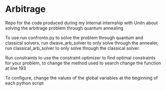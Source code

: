 # Arbitrage
Repo for the code produced during my internal internship with Unitn about solving the arbitrage problem through quantum annealing

To use run confronto.py to solve the problem through quantum and classical solvers, run dwave_arb_solver to only solve through the annealer, run classical_arb_solver to only solve through the classical solver.

Run constraints to use the constraint optimizer to find optimal constraints for your problem, to change the method used to search change the function at line 193

To configure, change the values of the global variables at the beginning of each python script

